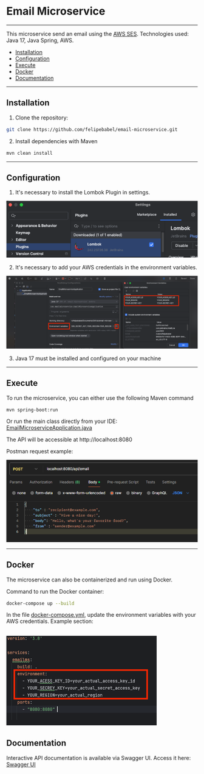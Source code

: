 # Email Microservice

---
This microservice send an email using the [AWS SES](https://aws.amazon.com/pt/ses/).
Technologies used: Java 17, Java Spring, AWS.

- [Installation](#installation)
- [Configuration](#configuration)
- [Execute](#execute)
- [Docker](#docker)
- [Documentation](#documentation)

---

## Installation

1. Clone the repository:

```bash
git clone https://github.com/felipebabel/email-microservice.git
```

2. Install dependencies with Maven

```bash
mvn clean install
```

---

## Configuration

1. It's necessary to install the Lombok Plugin in settings.

![img.png](assets/img1.png)

2. It's necessary to add your AWS credentials in the environment variables.

![img_2.png](assets/img2.png)

3. Java 17 must be installed and configured on your machine

---

## Execute

To run the microservice, you can either use the following Maven command

```task
mvn spring-boot:run
```

Or run the main class directly from your IDE:
[EmailMicroserviceApplication.java](src/main/java/com/emailmicroservice/EmailMicroserviceApplication.java)

The API will be accessible at http://localhost:8080

Postman request example:

![img_1.png](assets/img3.png)

---

## Docker

The microservice can also be containerized and run using Docker.

Command to run the Docker container:

```bash
docker-compose up --build 
```

In the file [docker-compose.yml](docker-compose.yml), update the environment variables with your AWS credentials.
Example section:

![img_1.png](assets/img4.png)
---

## Documentation

Interactive API documentation is available via Swagger UI.
Access it here:
[Swagger UI](http://localhost:8080/swagger-ui/index.html#/)
